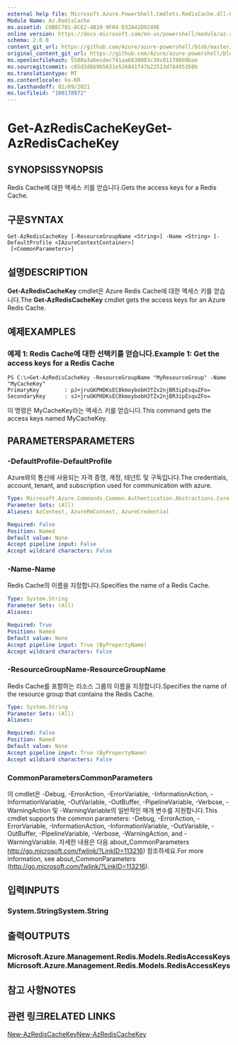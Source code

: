 ```yaml
---
external help file: Microsoft.Azure.PowerShell.Cmdlets.RedisCache.dll-Help.xml
Module Name: Az.RedisCache
ms.assetid: C0BEC701-8CE2-4B19-9F04-D32A42D9249E
online version: https://docs.microsoft.com/en-us/powershell/module/az.rediscache/get-azrediscachekey
schema: 2.0.0
content_git_url: https://github.com/Azure/azure-powershell/blob/master/src/RedisCache/RedisCache/help/Get-AzRedisCacheKey.md
original_content_git_url: https://github.com/Azure/azure-powershell/blob/master/src/RedisCache/RedisCache/help/Get-AzRedisCacheKey.md
ms.openlocfilehash: 5588a3abecdec741aa6630083c38c01178669bae
ms.sourcegitcommit: c05d3d669b5631e526841f47b22513d78495350b
ms.translationtype: MT
ms.contentlocale: ko-KR
ms.lasthandoff: 02/09/2021
ms.locfileid: "100178972"
---
```

# <span data-ttu-id="1330c-101">Get-AzRedisCacheKey</span><span class="sxs-lookup"><span data-stu-id="1330c-101">Get-AzRedisCacheKey</span></span>

## <span data-ttu-id="1330c-102">SYNOPSIS</span><span class="sxs-lookup"><span data-stu-id="1330c-102">SYNOPSIS</span></span>
<span data-ttu-id="1330c-103">Redis Cache에 대한 액세스 키를 얻습니다.</span><span class="sxs-lookup"><span data-stu-id="1330c-103">Gets the access keys for a Redis Cache.</span></span>

## <span data-ttu-id="1330c-104">구문</span><span class="sxs-lookup"><span data-stu-id="1330c-104">SYNTAX</span></span>

```
Get-AzRedisCacheKey [-ResourceGroupName <String>] -Name <String> [-DefaultProfile <IAzureContextContainer>]
 [<CommonParameters>]
```

## <span data-ttu-id="1330c-105">설명</span><span class="sxs-lookup"><span data-stu-id="1330c-105">DESCRIPTION</span></span>
<span data-ttu-id="1330c-106">**Get-AzRedisCacheKey** cmdlet은 Azure Redis Cache에 대한 액세스 키를 얻습니다.</span><span class="sxs-lookup"><span data-stu-id="1330c-106">The **Get-AzRedisCacheKey** cmdlet gets the access keys for an Azure Redis Cache.</span></span>

## <span data-ttu-id="1330c-107">예제</span><span class="sxs-lookup"><span data-stu-id="1330c-107">EXAMPLES</span></span>

### <span data-ttu-id="1330c-108">예제 1: Redis Cache에 대한 선택키를 얻습니다.</span><span class="sxs-lookup"><span data-stu-id="1330c-108">Example 1: Get the access keys for a Redis Cache</span></span>
```
PS C:\>Get-AzRedisCacheKey -ResourceGroupName "MyResourceGroup" -Name "MyCacheKey"
PrimaryKey        : pJ+jruGKPHDKsEC8kmoybobH3TZx2njBR3ipEsquZFo=
SecondaryKey      : sJ+jruGKPHDKsEC8kmoybobH3TZx2njBR3ipEsquZFo=
```

<span data-ttu-id="1330c-109">이 명령은 MyCacheKey라는 액세스 키를 얻습니다.</span><span class="sxs-lookup"><span data-stu-id="1330c-109">This command gets the access keys named MyCacheKey.</span></span>

## <span data-ttu-id="1330c-110">PARAMETERS</span><span class="sxs-lookup"><span data-stu-id="1330c-110">PARAMETERS</span></span>

### <span data-ttu-id="1330c-111">-DefaultProfile</span><span class="sxs-lookup"><span data-stu-id="1330c-111">-DefaultProfile</span></span>
<span data-ttu-id="1330c-112">Azure와의 통신에 사용되는 자격 증명, 계정, 테넌트 및 구독입니다.</span><span class="sxs-lookup"><span data-stu-id="1330c-112">The credentials, account, tenant, and subscription used for communication with azure.</span></span>

```yaml
Type: Microsoft.Azure.Commands.Common.Authentication.Abstractions.Core.IAzureContextContainer
Parameter Sets: (All)
Aliases: AzContext, AzureRmContext, AzureCredential

Required: False
Position: Named
Default value: None
Accept pipeline input: False
Accept wildcard characters: False
```

### <span data-ttu-id="1330c-113">-Name</span><span class="sxs-lookup"><span data-stu-id="1330c-113">-Name</span></span>
<span data-ttu-id="1330c-114">Redis Cache의 이름을 지정합니다.</span><span class="sxs-lookup"><span data-stu-id="1330c-114">Specifies the name of a Redis Cache.</span></span>

```yaml
Type: System.String
Parameter Sets: (All)
Aliases:

Required: True
Position: Named
Default value: None
Accept pipeline input: True (ByPropertyName)
Accept wildcard characters: False
```

### <span data-ttu-id="1330c-115">-ResourceGroupName</span><span class="sxs-lookup"><span data-stu-id="1330c-115">-ResourceGroupName</span></span>
<span data-ttu-id="1330c-116">Redis Cache를 포함하는 리소스 그룹의 이름을 지정합니다.</span><span class="sxs-lookup"><span data-stu-id="1330c-116">Specifies the name of the resource group that contains the Redis Cache.</span></span>

```yaml
Type: System.String
Parameter Sets: (All)
Aliases:

Required: False
Position: Named
Default value: None
Accept pipeline input: True (ByPropertyName)
Accept wildcard characters: False
```

### <span data-ttu-id="1330c-117">CommonParameters</span><span class="sxs-lookup"><span data-stu-id="1330c-117">CommonParameters</span></span>
<span data-ttu-id="1330c-118">이 cmdlet은 -Debug, -ErrorAction, -ErrorVariable, -InformationAction, -InformationVariable, -OutVariable, -OutBuffer, -PipelineVariable, -Verbose, -WarningAction 및 -WarningVariable의 일반적인 매개 변수를 지원합니다.</span><span class="sxs-lookup"><span data-stu-id="1330c-118">This cmdlet supports the common parameters: -Debug, -ErrorAction, -ErrorVariable, -InformationAction, -InformationVariable, -OutVariable, -OutBuffer, -PipelineVariable, -Verbose, -WarningAction, and -WarningVariable.</span></span> <span data-ttu-id="1330c-119">자세한 내용은 다음 about_CommonParameters http://go.microsoft.com/fwlink/?LinkID=113216) 참조하세요.</span><span class="sxs-lookup"><span data-stu-id="1330c-119">For more information, see about_CommonParameters (http://go.microsoft.com/fwlink/?LinkID=113216).</span></span>

## <span data-ttu-id="1330c-120">입력</span><span class="sxs-lookup"><span data-stu-id="1330c-120">INPUTS</span></span>

### <span data-ttu-id="1330c-121">System.String</span><span class="sxs-lookup"><span data-stu-id="1330c-121">System.String</span></span>

## <span data-ttu-id="1330c-122">출력</span><span class="sxs-lookup"><span data-stu-id="1330c-122">OUTPUTS</span></span>

### <span data-ttu-id="1330c-123">Microsoft.Azure.Management.Redis.Models.RedisAccessKeys</span><span class="sxs-lookup"><span data-stu-id="1330c-123">Microsoft.Azure.Management.Redis.Models.RedisAccessKeys</span></span>

## <span data-ttu-id="1330c-124">참고 사항</span><span class="sxs-lookup"><span data-stu-id="1330c-124">NOTES</span></span>

## <span data-ttu-id="1330c-125">관련 링크</span><span class="sxs-lookup"><span data-stu-id="1330c-125">RELATED LINKS</span></span>

[<span data-ttu-id="1330c-126">New-AzRedisCacheKey</span><span class="sxs-lookup"><span data-stu-id="1330c-126">New-AzRedisCacheKey</span></span>](./New-AzRedisCacheKey.md)


